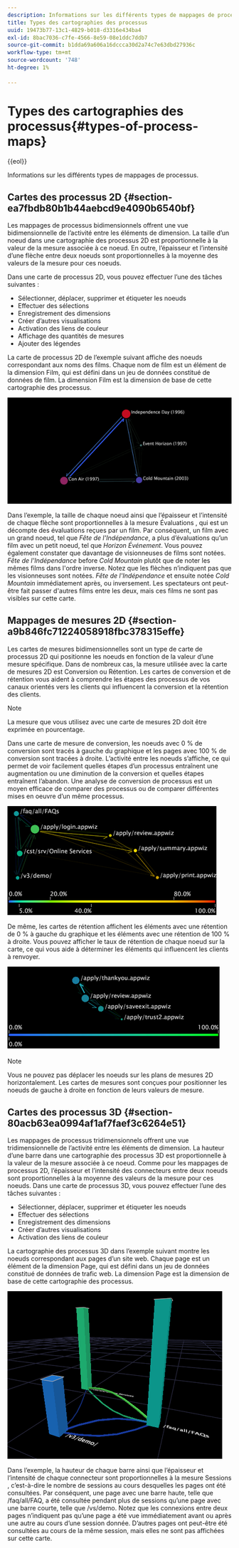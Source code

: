 ```yaml
---
description: Informations sur les différents types de mappages de processus.
title: Types des cartographies des processus
uuid: 19473b77-13c1-4829-b018-d3316e434ba4
exl-id: 8bac7036-c7fe-4566-8e59-08e1ddc7ddb7
source-git-commit: b1dda69a606a16dccca30d2a74c7e63dbd27936c
workflow-type: tm+mt
source-wordcount: '748'
ht-degree: 1%

---
```


# Types des cartographies des processus{#types-of-process-maps}

{{eol}}

Informations sur les différents types de mappages de processus.

## Cartes des processus 2D {#section-ea7fbdb80b1b44aebcd9e4090b6540bf}

Les mappages de processus bidimensionnels offrent une vue bidimensionnelle de l’activité entre les éléments de dimension. La taille d’un noeud dans une cartographie des processus 2D est proportionnelle à la valeur de la mesure associée à ce noeud. En outre, l’épaisseur et l’intensité d’une flèche entre deux noeuds sont proportionnelles à la moyenne des valeurs de la mesure pour ces noeuds.

Dans une carte de processus 2D, vous pouvez effectuer l’une des tâches suivantes :

* Sélectionner, déplacer, supprimer et étiqueter les noeuds
* Effectuer des sélections
* Enregistrement des dimensions
* Créer d’autres visualisations
* Activation des liens de couleur
* Affichage des quantités de mesures
* Ajouter des légendes

La carte de processus 2D de l’exemple suivant affiche des noeuds correspondant aux noms des films. Chaque nom de film est un élément de la dimension Film, qui est défini dans un jeu de données constitué de données de film. La dimension Film est la dimension de base de cette cartographie des processus.

![](assets/vis_2DProcessMap_MovieNodes.png)

Dans l’exemple, la taille de chaque noeud ainsi que l’épaisseur et l’intensité de chaque flèche sont proportionnelles à la mesure Évaluations , qui est un décompte des évaluations reçues par un film. Par conséquent, un film avec un grand noeud, tel que *Fête de l&#39;Indépendance*, a plus d’évaluations qu’un film avec un petit noeud, tel que *Horizon Événement*. Vous pouvez également constater que davantage de visionneuses de films sont notées. *Fête de l&#39;Indépendance* before *Cold Mountain* plutôt que de noter les mêmes films dans l&#39;ordre inverse. Notez que les flèches n’indiquent pas que les visionneuses sont notées. *Fête de l&#39;Indépendance* et ensuite notée *Cold Mountain* immédiatement après, ou inversement. Les spectateurs ont peut-être fait passer d&#39;autres films entre les deux, mais ces films ne sont pas visibles sur cette carte.

## Mappages de mesures 2D {#section-a9b846fc71224058918fbc378315effe}

Les cartes de mesures bidimensionnelles sont un type de carte de processus 2D qui positionne les noeuds en fonction de la valeur d’une mesure spécifique. Dans de nombreux cas, la mesure utilisée avec la carte de mesures 2D est Conversion ou Rétention. Les cartes de conversion et de rétention vous aident à comprendre les étapes des processus de vos canaux orientés vers les clients qui influencent la conversion et la rétention des clients.

>[!NOTE]
>
>La mesure que vous utilisez avec une carte de mesures 2D doit être exprimée en pourcentage.

Dans une carte de mesure de conversion, les noeuds avec 0 % de conversion sont tracés à gauche du graphique et les pages avec 100 % de conversion sont tracées à droite. L’activité entre les noeuds s’affiche, ce qui permet de voir facilement quelles étapes d’un processus entraînent une augmentation ou une diminution de la conversion et quelles étapes entraînent l’abandon. Une analyse de conversion de processus est un moyen efficace de comparer des processus ou de comparer différentes mises en oeuvre d’un même processus.

![](assets/vis_2DMetricMap_Conversion.png)

De même, les cartes de rétention affichent les éléments avec une rétention de 0 % à gauche du graphique et les éléments avec une rétention de 100 % à droite. Vous pouvez afficher le taux de rétention de chaque noeud sur la carte, ce qui vous aide à déterminer les éléments qui influencent les clients à renvoyer.

![](assets/vis_2DMetricMap_Retention.png)

>[!NOTE]
>
>Vous ne pouvez pas déplacer les noeuds sur les plans de mesures 2D horizontalement. Les cartes de mesures sont conçues pour positionner les noeuds de gauche à droite en fonction de leurs valeurs de mesure.

## Cartes des processus 3D {#section-80acb63ea0994af1af7faef3c6264e51}

Les mappages de processus tridimensionnels offrent une vue tridimensionnelle de l’activité entre les éléments de dimension. La hauteur d’une barre dans une cartographie des processus 3D est proportionnelle à la valeur de la mesure associée à ce noeud. Comme pour les mappages de processus 2D, l’épaisseur et l’intensité des connecteurs entre deux noeuds sont proportionnelles à la moyenne des valeurs de la mesure pour ces noeuds. Dans une carte de processus 3D, vous pouvez effectuer l’une des tâches suivantes :

* Sélectionner, déplacer, supprimer et étiqueter les noeuds
* Effectuer des sélections
* Enregistrement des dimensions
* Créer d’autres visualisations
* Activation des liens de couleur

La cartographie des processus 3D dans l’exemple suivant montre les noeuds correspondant aux pages d’un site web. Chaque page est un élément de la dimension Page, qui est défini dans un jeu de données constitué de données de trafic web. La dimension Page est la dimension de base de cette cartographie des processus.

![](assets/vis_3DProcessMap_PageNodes.png)

Dans l’exemple, la hauteur de chaque barre ainsi que l’épaisseur et l’intensité de chaque connecteur sont proportionnelles à la mesure Sessions , c’est-à-dire le nombre de sessions au cours desquelles les pages ont été consultées. Par conséquent, une page avec une barre haute, telle que /faq/all/FAQ, a été consultée pendant plus de sessions qu’une page avec une barre courte, telle que /vs/demo. Notez que les connexions entre deux pages n’indiquent pas qu’une page a été vue immédiatement avant ou après une autre au cours d’une session donnée. D’autres pages ont peut-être été consultées au cours de la même session, mais elles ne sont pas affichées sur cette carte.
